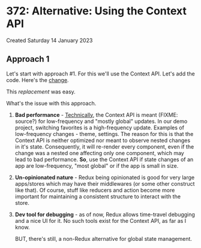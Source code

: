 # 372: Alternative: Using the Context API
Created Saturday 14 January 2023

## Approach 1
Let's start with approach \#1. For this we'll use the Context API.
Let's add the code. Here's the [change](https://github.com/exemplar-codes/replacing-redux-with-context-and-hooks/tree/441b9578f944293c8adf11d4d508ca135a6a8d4a
).

This *replacement* was easy.

What's the issue with this approach.
1. **Bad performance** - [Technically](https://github.com/facebook/react/issues/14110#issuecomment-448074060), the Context API is meant (FIXME: source?) for low-frequency and "mostly global" updates. In our demo project, switching favorites is a high-frequency update. Examples of low-frequency changes - theme, settings. The reason for this is that the Context API is neither optimized nor meant to observe nested changes in it's state. Consequently, it will re-render every component, even if the change was a nested one affecting only one component, which may lead to bad performance. **So**, use the Context API if state changes of an app are low-frequency, "most global" or if the app is small in size.
2. **Un-opinionated nature** - Redux being opinionated is good for very large apps/stores which may have their middlewares (or some other construct like that). Of course, stuff like reducers and action become more important for maintaining a consistent structure to interact with the store.
3. **Dev tool for debugging** - as of now, Redux allows time-travel debugging and a nice UI for it. No such tools exist for the Context API, as far as I know.
   
   BUT, there's still, a non-Redux alternative for global state management. 